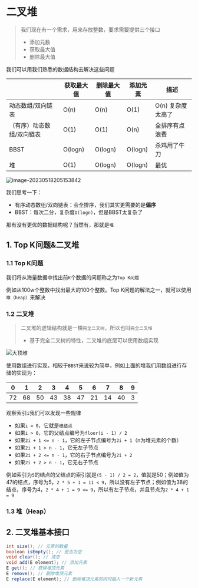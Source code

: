 # 二叉堆

>我们现在有一个需求，用来存放整数，要求需要提供三个接口
>
>- 添加元数
>- 获取最大值
>- 删除最大值

我们可以用我们熟悉的数据结构去解决这些问题

|                           | 获取最大值 | 删除最大值 | 添加元素 | 描述              |
| ------------------------- | ---------- | ---------- | -------- | ----------------- |
| 动态数组/双向链表         | O(n)       | O(n)       | O(1)     | O(n) 复杂度太高了 |
| （有序）动态数组/双向链表 | O(1)       | O(1)       | O(n)     | 全排序有点浪费    |
| BBST                      | O(logn)    | O(logn)    | O(logn)  | 杀鸡用了牛刀      |
| 堆                        | O(1)       | O(logn)    | O(logn)  | 最优              |

![image-20230518205153842](https://cdn.fengxianhub.top/resources-master/202305182051135.png)

我们思考一下：

- 有序动态数组/双向链表：会全排序，我们其实更需要的是**偏序**
- BBST：每次二分，复杂度`O(logn)`，但是BBST太复杂了

那有没有更优的数据结构呢？当然有，那就是`堆`

## 1. Top K问题&二叉堆

### 1.1 Top K问题

我们将从海量数据中找出前`K`个数据的问题称之为`Top K问题`

例如从100w个整数中找出最大的100个整数。Top K问题的解法之一，就可以使用`堆（heap）`来解决

### 1.2 二叉堆

>二叉堆的逻辑结构就是一棵`完全二叉树`，所以也叫`完全二叉堆`
>
>- 基于完全二叉树的特性，二叉堆的底层可以使用数组实现

![大顶堆](https://cdn.fengxianhub.top/resources-master/202305182104993.png)

使用数组进行实现，相较于`BBST`来说较为简单，例如上面的堆我们用数组进行存储的实现为：

| 0    | 1    | 2    | 3    | 4    | 5    | 6    | 7    | 8    | 9    |
| ---- | ---- | ---- | ---- | ---- | ---- | ---- | ---- | ---- | ---- |
| 72   | 68   | 50   | 43   | 38   | 47   | 21   | 14   | 40   | 3    |

观察索引`i`我们可以发现一些规律

- 如果`i = 0`，它就是`根结点`
- 如果`i > 0`，它的父结点编号为`floor(i - 1) / 2`
- 如果`2i + 1 <= n - 1`，它的左子节点编号为`2i + 1`（n为堆元素的个数）
- 如果`2i + 1 > n - 1`，它无左子节点
- 如果`2i + 2 <= n - 1`，它的右子节点编号为`2i + 2`
- 如果`2i + 2 > n - 1`，它无右子节点

例如索引为`5`的结点的父结点的索引就是`(5 - 1) / 2 = 2`，值就是50；例如值为47的结点，序号为5，`2 * 5 + 1 = 11 < 9`，所以没有左子节点；例如值为38的结点，序号为4，`2 * 4 + 1 = 9 <= 9`，所以有左子节点，并且节点为`2 * 4 + 1 = 9`

### 1.3 堆（Heap）

## 2. 二叉堆基本接口

```java
int size(); // 元素的数量
boolean isEmpty(); // 是否为空
void clear(); // 清空
void add(E element); // 添加元素
E get(); // 获得堆顶元素
E remove(); // 删除堆顶元素
E replace(E element); // 删除堆顶元素的同时插入一个新元素
```



















